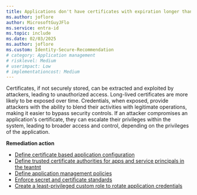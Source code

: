 ```yaml
---
title: Applications don't have certificates with expiration longer than 180 days
ms.author: joflore
author: MicrosoftGuyJFlo
ms.service: entra-id
ms.topic: include
ms.date: 02/03/2025
ms.author: joflore
ms.custom: Identity-Secure-Recommendation
# category: Application management
# risklevel: Medium
# userimpact: Low
# implementationcost: Medium
---
```

Certificates, if not securely stored, can be extracted and exploited by attackers, leading to unauthorized access. Long-lived certificates are more likely to be exposed over time. Credentials, when exposed, provide attackers with the ability to blend their activities with legitimate operations, making it easier to bypass security controls. If an attacker compromises an application's certificate, they can escalate their privileges within the system, leading to broader access and control, depending on the privileges of the application.

**Remediation action**

- [Define certificate based application configuration](https://devblogs.microsoft.com/identity/app-management-policy/)
- [Define trusted certificate authorities for apps and service principals in the teantnt](/graph/api/resources/certificatebasedapplicationconfiguration)
- [Define application management policies](/graph/api/resources/applicationauthenticationmethodpolicy)
- [Enforce secret and certificate standards](../../identity/enterprise-apps/tutorial-enforce-secret-standards.md)
- [Create a least-privileged custom role to rotate application credentials](/entra/identity/role-based-access-control/custom-create)
